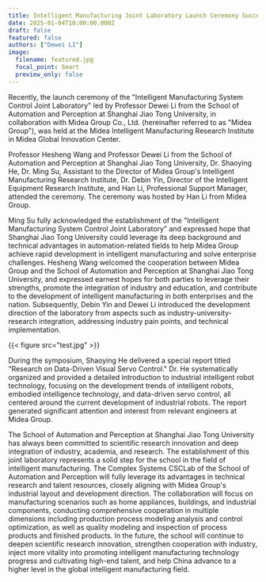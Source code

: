 ```yaml
---
title: Intelligent Manufacturing Joint Laboratory Launch Ceremony Successfully Held
date: 2025-01-04T10:00:00.000Z
draft: false
featured: false
authors: ["Dewei LI"]
image:
  filename: featured.jpg
  focal_point: Smart
  preview_only: false
---
```

Recently, the launch ceremony of the "Intelligent Manufacturing System Control Joint Laboratory" led by Professor Dewei Li from the School of Automation and Perception at Shanghai Jiao Tong University, in collaboration with Midea Group Co., Ltd. (hereinafter referred to as "Midea Group"), was held at the Midea Intelligent Manufacturing Research Institute in Midea Global Innovation Center.

Professor Hesheng Wang and Professor Dewei Li from the School of Automation and Perception at Shanghai Jiao Tong University, Dr. Shaoying He, Dr. Ming Su, Assistant to the Director of Midea Group's Intelligent Manufacturing Research Institute, Dr. Debin Yin, Director of the Intelligent Equipment Research Institute, and Han Li, Professional Support Manager, attended the ceremony. The ceremony was hosted by Han Li from Midea Group.

Ming Su fully acknowledged the establishment of the "Intelligent Manufacturing System Control Joint Laboratory" and expressed hope that Shanghai Jiao Tong University could leverage its deep background and technical advantages in automation-related fields to help Midea Group achieve rapid development in intelligent manufacturing and solve enterprise challenges. Hesheng Wang welcomed the cooperation between Midea Group and the School of Automation and Perception at Shanghai Jiao Tong University, and expressed earnest hopes for both parties to leverage their strengths, promote the integration of industry and education, and contribute to the development of intelligent manufacturing in both enterprises and the nation. Subsequently, Debin Yin and Dewei Li introduced the development direction of the laboratory from aspects such as industry-university-research integration, addressing industry pain points, and technical implementation.

{{< figure src="test.jpg" >}}


During the symposium, Shaoying He delivered a special report titled "Research on Data-Driven Visual Servo Control." Dr. He systematically organized and provided a detailed introduction to industrial intelligent robot technology, focusing on the development trends of intelligent robots, embodied intelligence technology, and data-driven servo control, all centered around the current development of industrial robots. The report generated significant attention and interest from relevant engineers at Midea Group.

The School of Automation and Perception at Shanghai Jiao Tong University has always been committed to scientific research innovation and deep integration of industry, academia, and research. The establishment of this joint laboratory represents a solid step for the school in the field of intelligent manufacturing. The Complex Systems CSCLab of the School of Automation and Perception will fully leverage its advantages in technical research and talent resources, closely aligning with Midea Group's industrial layout and development direction. The collaboration will focus on manufacturing scenarios such as home appliances, buildings, and industrial components, conducting comprehensive cooperation in multiple dimensions including production process modeling analysis and control optimization, as well as quality modeling and inspection of process products and finished products. In the future, the school will continue to deepen scientific research innovation, strengthen cooperation with industry, inject more vitality into promoting intelligent manufacturing technology progress and cultivating high-end talent, and help China advance to a higher level in the global intelligent manufacturing field.
